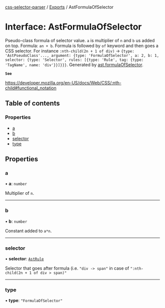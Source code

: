 [css-selector-parser](../../README.md) / [Exports](../modules.md) / AstFormulaOfSelector

# Interface: AstFormulaOfSelector

Pseudo-class formula of selector value. `a` is multiplier of `n` and `b` us added on top. Formula: `an + b`.
Formula is followed by `of` keyword and then goes a CSS selector.
For instance `:nth-child(2n + 1 of div)` ->
`{type: 'AstPseudoClass'..., argument: {type: 'FormulaOfSelector', a: 2, b: 1, selector: {type: 'Selector', rules: [{type: 'Rule', tag: {type: 'TagName', name: 'div'}}]}}}`.
Generated by [ast.formulaOfSelector](AstFactory.md#formulaofselector).

**`See`**

https://developer.mozilla.org/en-US/docs/Web/CSS/:nth-child#functional_notation

## Table of contents

### Properties

- [a](AstFormulaOfSelector.md#a)
- [b](AstFormulaOfSelector.md#b)
- [selector](AstFormulaOfSelector.md#selector)
- [type](AstFormulaOfSelector.md#type)

## Properties

### a

• **a**: `number`

Multiplier of `n`.

___

### b

• **b**: `number`

Constant added to `a*n`.

___

### selector

• **selector**: [`AstRule`](AstRule.md)

Selector that goes after formula (i.e. `"div -> span"` in case of `":nth-child(2n + 1 of div > span)"`

___

### type

• **type**: ``"FormulaOfSelector"``
